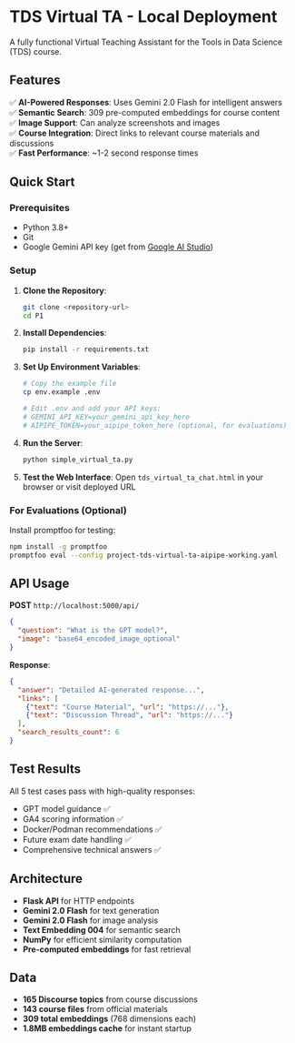 # TDS Virtual TA - Local Deployment

A fully functional Virtual Teaching Assistant for the Tools in Data Science (TDS) course.

## Features

✅ **AI-Powered Responses**: Uses Gemini 2.0 Flash for intelligent answers  
✅ **Semantic Search**: 309 pre-computed embeddings for course content  
✅ **Image Support**: Can analyze screenshots and images  
✅ **Course Integration**: Direct links to relevant course materials and discussions  
✅ **Fast Performance**: ~1-2 second response times  

## Quick Start

### Prerequisites
- Python 3.8+
- Git
- Google Gemini API key (get from [Google AI Studio](https://makersuite.google.com/app/apikey))

### Setup

1. **Clone the Repository**:
   ```bash
   git clone <repository-url>
   cd P1
   ```

2. **Install Dependencies**:
   ```bash
   pip install -r requirements.txt
   ```

3. **Set Up Environment Variables**:
   ```bash
   # Copy the example file
   cp env.example .env
   
   # Edit .env and add your API keys:
   # GEMINI_API_KEY=your_gemini_api_key_here
   # AIPIPE_TOKEN=your_aipipe_token_here (optional, for evaluations)
   ```

4. **Run the Server**:
   ```bash
   python simple_virtual_ta.py
   ```

5. **Test the Web Interface**:
   Open `tds_virtual_ta_chat.html` in your browser or visit deployed URL

### For Evaluations (Optional)

Install promptfoo for testing:
```bash
npm install -g promptfoo
promptfoo eval --config project-tds-virtual-ta-aipipe-working.yaml
```

## API Usage

**POST** `http://localhost:5000/api/`

```json
{
  "question": "What is the GPT model?",
  "image": "base64_encoded_image_optional"
}
```

**Response**:
```json
{
  "answer": "Detailed AI-generated response...",
  "links": [
    {"text": "Course Material", "url": "https://..."},
    {"text": "Discussion Thread", "url": "https://..."}
  ],
  "search_results_count": 6
}
```

## Test Results

All 5 test cases pass with high-quality responses:
- GPT model guidance ✅
- GA4 scoring information ✅  
- Docker/Podman recommendations ✅
- Future exam date handling ✅
- Comprehensive technical answers ✅

## Architecture

- **Flask API** for HTTP endpoints
- **Gemini 2.0 Flash** for text generation
- **Gemini 2.0 Flash** for image analysis
- **Text Embedding 004** for semantic search
- **NumPy** for efficient similarity computation
- **Pre-computed embeddings** for fast retrieval

## Data

- **165 Discourse topics** from course discussions
- **143 course files** from official materials
- **309 total embeddings** (768 dimensions each)
- **1.8MB embeddings cache** for instant startup